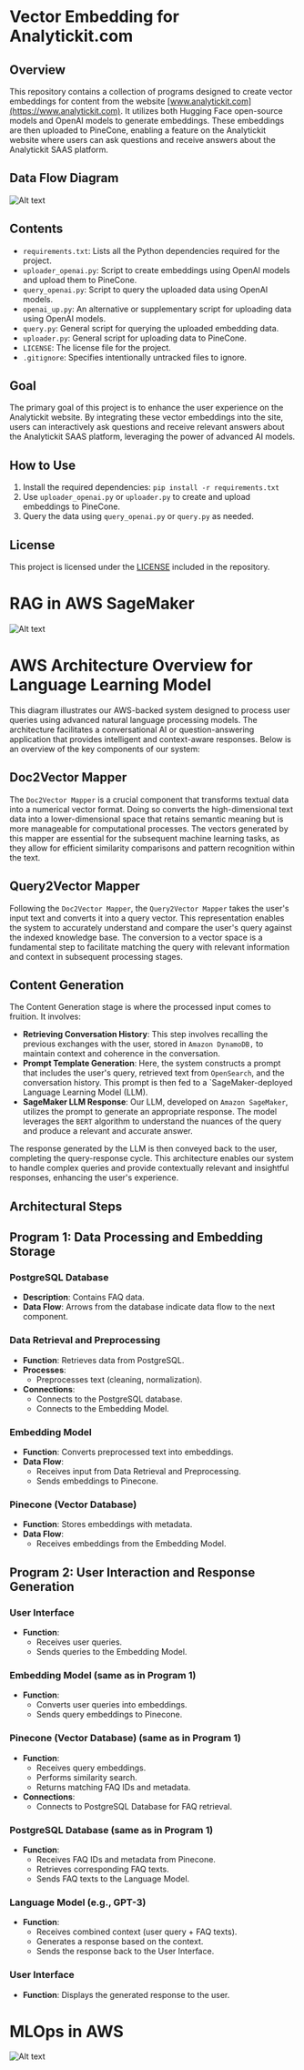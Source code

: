 # Vector Embedding for Analytickit.com

## Overview
This repository contains a collection of programs designed to create vector embeddings for content from the website [www.analytickit.com](https://www.analytickit.com). It utilizes both Hugging Face open-source models and OpenAI models to generate embeddings. These embeddings are then uploaded to PineCone, enabling a feature on the Analytickit website where users can ask questions and receive answers about the Analytickit SAAS platform.

## Data Flow Diagram
![Alt text](./images/image.png)

## Contents
- `requirements.txt`: Lists all the Python dependencies required for the project.
- `uploader_openai.py`: Script to create embeddings using OpenAI models and upload them to PineCone.
- `query_openai.py`: Script to query the uploaded data using OpenAI models.
- `openai_up.py`: An alternative or supplementary script for uploading data using OpenAI models.
- `query.py`: General script for querying the uploaded embedding data.
- `uploader.py`: General script for uploading data to PineCone.
- `LICENSE`: The license file for the project.
- `.gitignore`: Specifies intentionally untracked files to ignore.

## Goal
The primary goal of this project is to enhance the user experience on the Analytickit website. By integrating these vector embeddings into the site, users can interactively ask questions and receive relevant answers about the Analytickit SAAS platform, leveraging the power of advanced AI models.

## How to Use
1. Install the required dependencies: `pip install -r requirements.txt`
2. Use `uploader_openai.py` or `uploader.py` to create and upload embeddings to PineCone.
3. Query the data using `query_openai.py` or `query.py` as needed.

## License
This project is licensed under the [LICENSE](LICENSE) included in the repository.

# RAG in AWS SageMaker
![Alt text](./images/RAG-SageMaker.png)

# AWS Architecture Overview for Language Learning Model

This diagram illustrates our AWS-backed system designed to process user queries using advanced natural language processing models. The architecture facilitates a conversational AI or question-answering application that provides intelligent and context-aware responses. Below is an overview of the key components of our system:

## Doc2Vector Mapper

The `Doc2Vector Mapper` is a crucial component that transforms textual data into a numerical vector format. Doing so converts the high-dimensional text data into a lower-dimensional space that retains semantic meaning but is more manageable for computational processes. The vectors generated by this mapper are essential for the subsequent machine learning tasks, as they allow for efficient similarity comparisons and pattern recognition within the text.

## Query2Vector Mapper

Following the `Doc2Vector Mapper`, the `Query2Vector Mapper` takes the user's input text and converts it into a query vector. This representation enables the system to accurately understand and compare the user's query against the indexed knowledge base. The conversion to a vector space is a fundamental step to facilitate matching the query with relevant information and context in subsequent processing stages.

## Content Generation

The Content Generation stage is where the processed input comes to fruition. It involves:

- **Retrieving Conversation History**: This step involves recalling the previous exchanges with the user, stored in `Amazon DynamoDB,` to maintain context and coherence in the conversation.
- **Prompt Template Generation**: Here, the system constructs a prompt that includes the user's query, retrieved text from `OpenSearch`, and the conversation history. This prompt is then fed to a `SageMaker-deployed Language Learning Model (LLM).
- **SageMaker LLM Response**: Our LLM, developed on `Amazon SageMaker`, utilizes the prompt to generate an appropriate response. The model leverages the `BERT` algorithm to understand the nuances of the query and produce a relevant and accurate answer.

The response generated by the LLM is then conveyed back to the user, completing the query-response cycle. This architecture enables our system to handle complex queries and provide contextually relevant and insightful responses, enhancing the user's experience.

## Architectural Steps
## Program 1: Data Processing and Embedding Storage

### PostgreSQL Database
- **Description**: Contains FAQ data.
- **Data Flow**: Arrows from the database indicate data flow to the next component.

### Data Retrieval and Preprocessing
- **Function**: Retrieves data from PostgreSQL.
- **Processes**:
  - Preprocesses text (cleaning, normalization).
- **Connections**:
  - Connects to the PostgreSQL database.
  - Connects to the Embedding Model.

### Embedding Model
- **Function**: Converts preprocessed text into embeddings.
- **Data Flow**:
  - Receives input from Data Retrieval and Preprocessing.
  - Sends embeddings to Pinecone.

### Pinecone (Vector Database)
- **Function**: Stores embeddings with metadata.
- **Data Flow**:
  - Receives embeddings from the Embedding Model.

## Program 2: User Interaction and Response Generation

### User Interface
- **Function**:
  - Receives user queries.
  - Sends queries to the Embedding Model.

### Embedding Model (same as in Program 1)
- **Function**:
  - Converts user queries into embeddings.
  - Sends query embeddings to Pinecone.

### Pinecone (Vector Database) (same as in Program 1)
- **Function**:
  - Receives query embeddings.
  - Performs similarity search.
  - Returns matching FAQ IDs and metadata.
- **Connections**:
  - Connects to PostgreSQL Database for FAQ retrieval.

### PostgreSQL Database (same as in Program 1)
- **Function**:
  - Receives FAQ IDs and metadata from Pinecone.
  - Retrieves corresponding FAQ texts.
  - Sends FAQ texts to the Language Model.

### Language Model (e.g., GPT-3)
- **Function**:
  - Receives combined context (user query + FAQ texts).
  - Generates a response based on the context.
  - Sends the response back to the User Interface.

### User Interface
- **Function**: Displays the generated response to the user.



# MLOps in AWS
![Alt text](./images/aws_mlops.png)